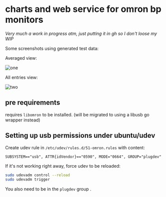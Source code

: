 
# charts and web service for omron bp monitors

*Very much a work in progress atm, just putting it in gh so I don't loose my WIP*

Some screenshots using generated test data:

Averaged view:

![one](https://raw.github.com/thomasf/bpchart/master/bpchart01.png)

All entries view:

![two](https://raw.github.com/thomasf/bpchart/master/bpchart02.png)

## pre requirements

requires `libomron` to be installed. (will be migrated to using a libusb go wrapper instead)

## Setting up usb permissions under ubuntu/udev

Create udev rule in `/etc/udev/rules.d/51-omron.rules` with content:

```
SUBSYSTEM=="usb", ATTR{idVendor}=="0590", MODE="0664", GROUP="plugdev"
```

If it's not working right away, force udev to be reloaded:

```sh
sudo udevadm control --reload
sudo udevadm trigger
```

You also need to be in the `plugdev` group .
